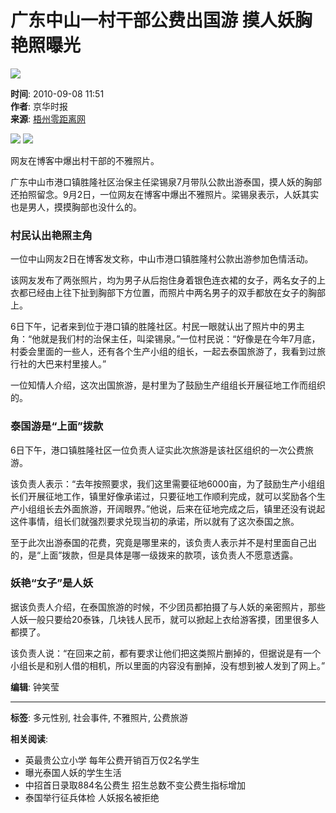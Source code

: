 # 广东中山一村干部公费出国游 摸人妖胸艳照曝光

![](../../../public/91.files/nr_r1_c1.jpg)

**时间**: 2010-09-08 11:51  
**作者**: 京华时报  
**来源**: [梧州零距离网](http://www.wzljl.cn)  

![](../../../public/91.files/nr2.jpg)
![](../../../images/attachement/bmp/site2/20100908/0025115fff9a0df14c830a.bmp)

网友在博客中爆出村干部的不雅照片。

广东中山市港口镇胜隆社区治保主任梁锡泉7月带队公款出游泰国，摸人妖的胸部还拍照留念。9月2日，一位网友在博客中爆出不雅照片。梁锡泉表示，人妖其实也是男人，摸摸胸部也没什么的。

### 村民认出艳照主角

一位中山网友2日在博客发文称，中山市港口镇胜隆村公款出游参加色情活动。

该网友发布了两张照片，均为男子从后抱住身着银色连衣裙的女子，两名女子的上衣都已经由上往下扯到胸部下方位置，而照片中两名男子的双手都放在女子的胸部上。

6日下午，记者来到位于港口镇的胜隆社区。村民一眼就认出了照片中的男主角：“他就是我们村的治保主任，叫梁锡泉。”一位村民说：“好像是在今年7月底，村委会里面的一些人，还有各个生产小组的组长，一起去泰国旅游了，我看到过旅行社的大巴来村里接人。”

一位知情人介绍，这次出国旅游，是村里为了鼓励生产组组长开展征地工作而组织的。

### 泰国游是“上面”拨款

6日下午，港口镇胜隆社区一位负责人证实此次旅游是该社区组织的一次公费旅游。

该负责人表示：“去年按照要求，我们这里需要征地6000亩，为了鼓励生产小组组长们开展征地工作，镇里好像承诺过，只要征地工作顺利完成，就可以奖励各个生产小组组长去外面旅游，开阔眼界。”他说，后来在征地完成之后，镇里还没有说起这件事情，组长们就强烈要求兑现当初的承诺，所以就有了这次泰国之旅。

至于此次出游泰国的花费，究竟是哪里来的，该负责人表示并不是村里面自己出的，是“上面”拨款，但是具体是哪一级拨来的款项，该负责人不愿意透露。

### 妖艳“女子”是人妖

据该负责人介绍，在泰国旅游的时候，不少团员都拍摄了与人妖的亲密照片，那些人妖一般只要给20泰铢，几块钱人民币，就可以掀起上衣给游客摸，团里很多人都摸了。

该负责人说：“在回来之前，都有要求让他们把这类照片删掉的，但据说是有一个小组长是和别人借的相机，所以里面的内容没有删掉，没有想到被人发到了网上。”

**编辑**: 钟笑莹

---

**标签**: 多元性别, 社会事件, 不雅照片, 公费旅游

**相关阅读**:
- 英最贵公立小学 每年公费开销百万仅2名学生
- 曝光泰国人妖的学生生活
- 中招首日录取884名公费生 招生总数不变公费生指标增加
- 泰国举行征兵体检 人妖报名被拒绝